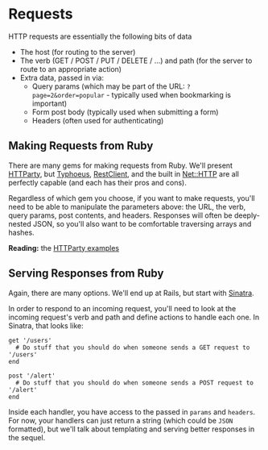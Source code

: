 # Requests

HTTP requests are essentially the following bits of data

* The host (for routing to the server)
* The verb (GET / POST / PUT / DELETE / ...) and path (for the server to route to an appropriate action)
* Extra data, passed in via:
  * Query params (which may be part of the URL: `?page=2&order=popular` - typically used when bookmarking is important)
  * Form post body (typically used when submitting a form)
  * Headers (often used for authenticating)

## Making Requests from Ruby

There are many gems for making requests from Ruby. We'll present [HTTParty](https://github.com/jnunemaker/httparty), but [Typhoeus](https://github.com/typhoeus/typhoeus), [RestClient](https://github.com/rest-client/rest-client), and the built in [Net::HTTP](http://ruby-doc.org/stdlib-2.2.0/libdoc/net/http/rdoc/Net/HTTP.html) are all perfectly capable (and each has their pros and cons).

Regardless of which gem you choose, if you want to make requests, you'll need to be able to manipulate the parameters above: the URL, the verb, query params, post contents, and headers. Responses will often be deeply-nested JSON, so you'll also want to be comfortable traversing arrays and hashes.

__Reading:__ the [HTTParty examples](https://github.com/jnunemaker/httparty/tree/master/examples)

## Serving Responses from Ruby

Again, there are many options. We'll end up at Rails, but start with [Sinatra](http://www.sinatrarb.com/).

In order to respond to an incoming request, you'll need to look at the incoming request's verb and path and define actions to handle each one. In Sinatra, that looks like:

```
get '/users'
  # Do stuff that you should do when someone sends a GET request to '/users'
end

post '/alert'
  # Do stuff that you should do when someone sends a POST request to '/alert'
end
```

Inside each handler, you have access to the passed in `params` and `headers`. For now, your handlers can just return a string (which could be `JSON` formatted), but we'll talk about templating and serving better responses in the sequel.
